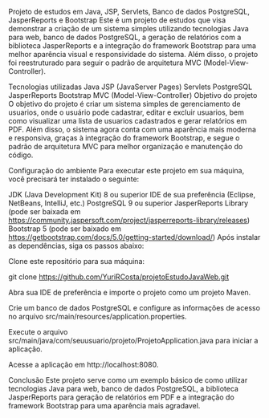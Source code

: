 Projeto de estudos em Java, JSP, Servlets, Banco de dados PostgreSQL, JasperReports e Bootstrap
Este é um projeto de estudos que visa demonstrar a criação de um sistema simples utilizando tecnologias Java para web, banco de dados PostgreSQL, a geração de relatórios com a biblioteca JasperReports e a integração do framework Bootstrap para uma melhor aparência visual e responsividade do sistema. Além disso, o projeto foi reestruturado para seguir o padrão de arquitetura MVC (Model-View-Controller).

Tecnologias utilizadas
Java
JSP (JavaServer Pages)
Servlets
PostgreSQL
JasperReports
Bootstrap
MVC (Model-View-Controller)
Objetivo do projeto
O objetivo do projeto é criar um sistema simples de gerenciamento de usuarios, onde o usuário pode cadastrar, editar e excluir usuarios, bem como visualizar uma lista de usuarios cadastrados e gerar relatórios em PDF. Além disso, o sistema agora conta com uma aparência mais moderna e responsiva, graças à integração do framework Bootstrap, e segue o padrão de arquitetura MVC para melhor organização e manutenção do código.

Configuração do ambiente
Para executar este projeto em sua máquina, você precisará ter instalado o seguinte:

JDK (Java Development Kit) 8 ou superior
IDE de sua preferência (Eclipse, NetBeans, IntelliJ, etc.)
PostgreSQL 9 ou superior
JasperReports Library (pode ser baixada em https://community.jaspersoft.com/project/jasperreports-library/releases)
Bootstrap 5 (pode ser baixado em https://getbootstrap.com/docs/5.0/getting-started/download/)
Após instalar as dependências, siga os passos abaixo:

Clone este repositório para sua máquina:

git clone https://github.com/YuriRCosta/projetoEstudoJavaWeb.git

Abra sua IDE de preferência e importe o projeto como um projeto Maven.

Crie um banco de dados PostgreSQL e configure as informações de acesso no arquivo src/main/resources/application.properties.

Execute o arquivo src/main/java/com/seuusuario/projeto/ProjetoApplication.java para iniciar a aplicação.

Acesse a aplicação em http://localhost:8080.

Conclusão
Este projeto serve como um exemplo básico de como utilizar tecnologias Java para web, banco de dados PostgreSQL, a biblioteca JasperReports para geração de relatórios em PDF e a integração do framework Bootstrap para uma aparência mais agradavel.
